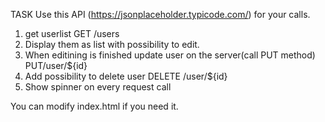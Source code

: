 TASK Use this API (https://jsonplaceholder.typicode.com/) for your calls.

1. get userlist GET /users
2. Display them as list with possibility to edit.
3. When editining is finished update user on the server(call PUT method)
   PUT/user/${id}
4. Add possibility to delete user DELETE /user/${id}
5. Show spinner on every request call

You can modify index.html if you need it.

